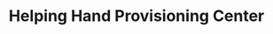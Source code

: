 ---
title: "Helping Hand Provisioning Center"
url: /detroit/helping-hand-provisioning-center/
shop: Hanf
---